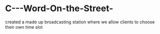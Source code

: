 # C---Word-On-the-Street-
created a made up broadcasting station where we allow clients to choose their own time slot 
